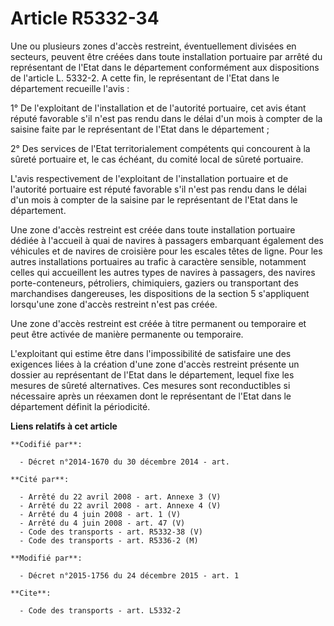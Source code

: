 # Article R5332-34

Une ou plusieurs zones d'accès restreint, éventuellement divisées en secteurs, peuvent être créées dans toute installation
portuaire par arrêté du représentant de l'Etat dans le département conformément aux dispositions de l'article L. 5332-2. A
cette fin, le représentant de l'Etat dans le département recueille l'avis : 

1° De l'exploitant de l'installation et de l'autorité portuaire, cet avis étant réputé favorable s'il n'est pas rendu dans le
délai d'un mois à compter de la saisine faite par le représentant de l'Etat dans le département ; 

2° Des services de l'Etat territorialement compétents qui concourent à la sûreté portuaire et, le cas échéant, du comité
local de sûreté portuaire.

L'avis respectivement de l'exploitant de l'installation portuaire et de l'autorité portuaire est réputé favorable s'il n'est
pas rendu dans le délai d'un mois à compter de la saisine par le représentant de l'Etat dans le département. 

Une zone d'accès restreint est créée dans toute installation portuaire dédiée à l'accueil à quai de navires à passagers
embarquant également des véhicules et de navires de croisière pour les escales têtes de ligne. Pour les autres installations
portuaires au trafic à caractère sensible, notamment celles qui accueillent les autres types de navires à passagers, des
navires porte-conteneurs, pétroliers, chimiquiers, gaziers ou transportant des marchandises dangereuses, les dispositions de
la section 5 s'appliquent lorsqu'une zone d'accès restreint n'est pas créée. 

Une zone d'accès restreint est créée à titre permanent ou temporaire et peut être activée de manière permanente ou
temporaire. 

L'exploitant qui estime être dans l'impossibilité de satisfaire une des exigences liées à la création d'une zone d'accès
restreint présente un dossier au représentant de l'Etat dans le département, lequel fixe les mesures de sûreté alternatives.
Ces mesures sont reconductibles si nécessaire après un réexamen dont le représentant de l'Etat dans le département définit la
périodicité.

**Liens relatifs à cet article**

	**Codifié par**:

	  - Décret n°2014-1670 du 30 décembre 2014 - art.

	**Cité par**:

	  - Arrêté du 22 avril 2008 - art. Annexe 3 (V)
	  - Arrêté du 22 avril 2008 - art. Annexe 4 (V)
	  - Arrêté du 4 juin 2008 - art. 1 (V)
	  - Arrêté du 4 juin 2008 - art. 47 (V)
	  - Code des transports - art. R5332-38 (V)
	  - Code des transports - art. R5336-2 (M)

	**Modifié par**:

	  - Décret n°2015-1756 du 24 décembre 2015 - art. 1

	**Cite**:

	  - Code des transports - art. L5332-2
